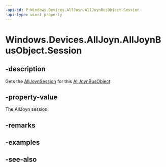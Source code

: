 ----api-id: P:Windows.Devices.AllJoyn.AllJoynBusObject.Session
-api-type: winrt property
---<!-- Property syntaxpublic Windows.Devices.AllJoyn.AllJoynSession Session { get; }--># Windows.Devices.AllJoyn.AllJoynBusObject.Session## -descriptionGets the [AllJoynSession](alljoynsession.md) for this [AllJoynBusObject](alljoynbusobject.md).## -property-valueThe AllJoyn session.## -remarks## -examples## -see-also